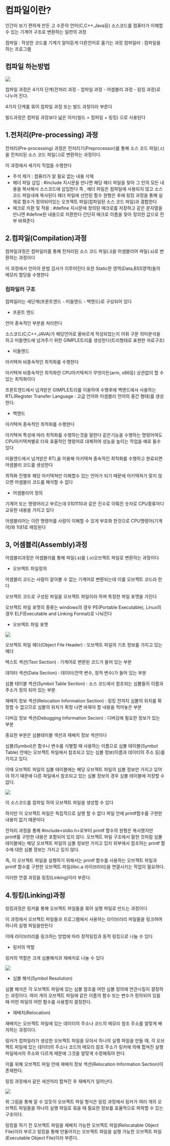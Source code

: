 # 컴파일이란?
인간이 보기 편하게 만든 고 수준의 언어(C,C++,Java등) 소스코드를 컴퓨터가 이해할 수 있는 기계어 구조로 변환하는 일련의 과정

컴파일 : 작성한 코드를 기계가 알아듣게 다른언어로 옮기는 과정
컴파일러 : 컴파일을 하는 프로그램

## 컴파일 하는방법
<img src="컴파일과정.png">

컴파일 과정은 4가지 단계(전처리 과정 - 컴파일 과정 - 어셈블리 과정 - 링킹 과정)로 나누어 진다.

4가지 단계를 묶어 컴파일 과정 또는 빌드 과정이라 부른다

빌드과정은 컴파일 과정보다 넓은 의미(빌드 = 컴파일 + 링킹) 으로 사용된다

## 1.전처리(Pre-processing) 과정

전처리(Pre-processing) 과정은 전처리기(Preprocessor)를 통해 소스 코드 파일(.c)을 전처리된 소스 코드 파일(.i)로 변환하는 과정이다.

이 과정에서 세가지 직업을 수행한다

- 주석 제거 : 컴퓨터가 알 필요 없는 내용 삭제
- 헤더 파일 삽입 : #include 지시문을 만나면 해당 헤더 파일을 찾아 그 안의 모든 내용을 복사해서 소스코드에 삽입한다 즉 , 헤더 파일은 컴파일에 사용되지 않고 소스코드 파일내에 복사된다 헤더 파일에 선언된 함수 원형은 후에 링킹 과정을 통해 실제로 함수가 정의되어있는 오프젝트 파일(컴파일된 소스 코드 파일)과 결합한다
- 매크로 치환 및 적용 : #define 지시문에 정의된 매크로를 저장하고 같은 문자열을 만나면 #define된 내용으로 치환한다 간단히 매크로 이름을 찾아 정의한 값으로 전부 바꿔준다

## 2.컴파일(Compilation)과정

컴파일과정은 컴파일러를 통해 전처리된 소스 코드 파일(.i)을 어셈블리어 파일(.s)로 변환하는 과정이다

이 과정에서 언어의 문법 검사가 이루어진다 
또한 Static한 영역(Data,BSS영역)들의 메모리 할당을 수행한다

### 컴파일러 구조

컴파일러는 세단계(프론트엔드 - 미들엔드 - 백엔드)로 구성되어 있다

- 프론트 엔드

언어 종속적인 부분을 처리한다

소스코드(C,C++,JAVA)가 해당언어로 올바르게 작성되었는지 어휘 구문 의미분석을 하고 미들엔드에 넘겨주기 위한 GIMPLE트리를 생성한다(트리형태로 표현한 자료구조)

- 미들엔드

아키텍쳐 비종속적인 최적화를 수행한다

아키텍쳐 비종속적인 최적화란 CPU아키텍쳐가 무엇이든(arm, x86등) 상관없이 할 수 있는 최적화이다

프론트엔드에서 넘겨받은 GIMPLE트리를 이용하여 수행후에 백엔드에서 사용하는 RTL(Register Transfer Language : 고급 언어와 어셈블리 언어의 중간 형태)를 생성한다.

- 백엔드

아키텍쳐 종속적인 최적화를 수행한다

아키텍쳐 특성에 따라 최적화를 수행하는것을 말한다 같은기능을 수행하는 명령어여도 CPU아키텍쳐별로 더욱 효율적인 명령어로 대체하여 성능을 높이는 작업을 예로 들수 있다

미들엔드에서 넘겨받은 RTL을 이용해 아키텍쳐 종속적인 최적화를 수행하고 완료되면 어셈블리 코드를 생성한다

최적화 진행후 해당 아키텍쳐만 이해할수 있는 언어가 되기 때문에 아키텍쳐가 맞지 않으면 어셈블리 코드를 해석할 수 없다

- 어셈블리어 정의

기계어 또는 명령어라고 부르는데 0101110과 같은 진수로 이뤄진 숫자로 CPU종류마다 교유한 내용을 가지고 있다

어셈블리어는 이런 명령어를 사람이 이해할 수 있게 부호화 한것으로 CPU명령어(기계어)와 1대1로 매칭된다

## 3, 어셈블리(Assembly)과정

어셈블리과정은 어셈블러를 통해 파일(.s)를 (.o)오브젝트 파일로 변환하는 과정이다

- 오브젝트 파일정의

어셈블리 코드는 사람이 알아볼 수 없는 기계어로 변환되는데 이를 오브젝트 코드라 한다

오브젝트 코드로 구성된 파일을 오브젝트 파일이라 하며 특정한 파일 포맷을 가진다

오브젝트 파일 포맷의 종류는 windows의 경우 PE(Portable Executable), Linux의 경우 ELF(Executable and Linking Format)로 나눠진다

- 오브젝트 파일 포맷

<img src="https://img1.daumcdn.net/thumb/R1280x0/?scode=mtistory2&fname=https%3A%2F%2Fblog.kakaocdn.net%2Fdn%2FtMFGd%2Fbtrdon37ct9%2FRng1Ns2LqARYZmKe0tTpG0%2Fimg.png">

오브젝트 파일 헤더(Object File Header) : 오브젝트 파일의 기초 정보를 가지고 있는 헤더

텍스트 섹션(Text Section) : 기계어로 변환된 코드가 들어 있는 부분

데이터 섹션(Data Section) : 데이터(전역 변수, 정적 변수)가 들어 있는 부분

심볼 테이블 섹션(Symbol Table Section) : 소스 코드에서 참조되는 심볼들의 이름과 주소가 정의 되어 있는 부분.

재배치 정보 섹션(Relocation Information Section) : 링킹 전까지 심볼의 위치를 확정할 수 없으므로 심볼의 위치가 확정 나면 바꿔야 할 내용을 적어놓은 부분

디버깅 정보 섹션(Debugging Information Secion) : 디버깅에 필요한 정보가 있는 부분

중요한 부분은 심볼테이블 섹션과 재배치 정보 섹션이다

심볼(Symbol)은 함수나 변수를 식별할 때 사용하는 이름으로 심볼 테이블(Symbol Table) 안에는 오브젝트 파일에서 참조되고 있는 심볼 정보(이름과 데이터의 주소 등)를 가지고 있다.

이때 오브젝트 파일의 심볼 테이블에는 해당 오브젝트 파일의 심볼 정보만 가지고 있어야 하기 때문에 다른 파일에서 참조되고 있는 심볼 정보의 경우 심볼 테이블에 저장할 수 없다.

<img src="https://img1.daumcdn.net/thumb/R1280x0/?scode=mtistory2&fname=https%3A%2F%2Fblog.kakaocdn.net%2Fdn%2FevQuzf%2FbtrdmB2FsRq%2F6dqgfHPjFHOXaOjK1JINxK%2Fimg.png">

이 소스코드를 컴파일 하여 오브젝트 파일을 생성할 수 있다

하지만 이 오브젝트 파일은 독립적으로 실행 할 수 없다 파일 안에 printf함수를 구현한 내용이 없기 때문이다

전처리 과정을 통해 #include<stdio.h>로부터 printf 함수의 원형은 복사했지만 printf를 구현한 내용은 포함되어 있지 않다. 오브젝트 파일 구조에서 말한 것처럼 심볼 테이블에는 해당 오브젝트 파일의 심볼 정보만 가지고 있지 외부에서 참조하는 printf 함수에 대한 심볼 정보는 가지고 있지 않다.

즉, 이 오브젝트 파일을 실행하기 위해서는 printf 함수를 사용하는 오브젝트 파일과 printf 함수를 구현한 오브젝트 파일(libc.a 라이브러리)을 연결시키는 작업이 필요하다.

이러한 연결 과정을 링킹(Linking)이라 부른다.

## 4.링킹(Linking)과정

링킹과정은 링커를 통해 오브젝트 파일들을 묶어 실행 파일로 만드는 과정이다

이 과정에서 오브젝트 파일들과 프로그램에서 사용하는 라이브러리 파일들을 링크하여 하나의 실행 파일을만든다

이때 라이브러리를 링크하는 방법에 따라 정적링킹과 동적 링킹으로 나눌 수 있다

- 링커의 역할

링커의 역할은 크게 심볼해석과 재배치로 나눌 수 있다

<img src="https://img1.daumcdn.net/thumb/R1280x0/?scode=mtistory2&fname=https%3A%2F%2Fblog.kakaocdn.net%2Fdn%2Fbt3Zgi%2Fbtrdly6bqc4%2Fdr1x43NX2Qv0QonOYS7Idk%2Fimg.png">

- 심볼 해석(Symbol Resolution)
  
심볼 해석은 각 오브젝트 파일에 있는 심볼 참조를 어떤 심볼 정의에 연관시킬지 결정하는 과정이다. 여러 개의 오브젝트 파일에 같은 이름의 함수 또는 변수가 정의되어 있을 때 어떤 파일의 어떤 함수를 사용할지 결정한다.

 

- 재배치(Relocation)
  
재배치는 오브젝트 파일에 있는 데이터의 주소나 코드의 메모리 참조 주소를 알맞게 배치하는 과정이다.

링커가 컴파일러가 생성한 오브젝트 파일을 모아서 하나의 실행 파일을 만들 때, 각 오브젝트 파일에 있는 데이터의 주소나 코드의 메모리 참조 주소가 링커에 의해 합쳐진 실행 파일에서의 주소와 다르게 때문에 그것을 알맞게 수정해줘야 한다.

이를 위해 오브젝트 파일 안에 재배치 정보 섹션(Relocation Information Section)이 존재한다. 

링킹 과정에서 같은 세션끼리 합쳐진 후 재배치가 일어난다.

<img src="https://img1.daumcdn.net/thumb/R1280x0/?scode=mtistory2&fname=https%3A%2F%2Fblog.kakaocdn.net%2Fdn%2Fbwt02u%2Fbtrdr4BPvps%2FlNZWkcxCnSWihTgfTJuOv1%2Fimg.png">

위 그림을 통해 알 수 있듯이 오브젝트 파일 형식은 링킹 과정에서 링커가 여러 개의 오브젝트 파일들을 하나의 실행 파일로 묶을 때 필요한 정보를 효율적으로 파악할 수 있는 구조이다.

링킹을 하기 전 오브젝트 파일을 재배치 가능한 오브젝트 파일(Relocatable Object File)이라 부르고 링킹을 통해 만들어지는 오브젝트 파일을 실행 가능한 오브젝트 파일(Executable Object File)이라 부른다.